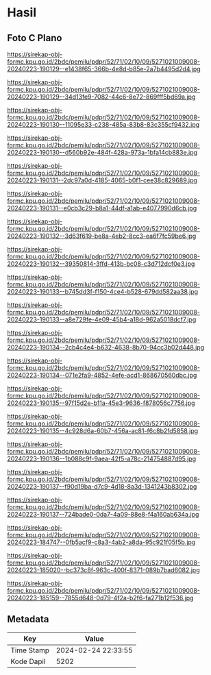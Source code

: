 # Hasil

## Foto C Plano

https://sirekap-obj-formc.kpu.go.id/2bdc/pemilu/pdpr/52/71/02/10/09/5271021009008-20240223-190129--e1438f65-366b-4e8d-b85e-2a7b4495d2d4.jpg

https://sirekap-obj-formc.kpu.go.id/2bdc/pemilu/pdpr/52/71/02/10/09/5271021009008-20240223-190129--34d13fe9-7082-44c6-8e72-869fff5bd69a.jpg

https://sirekap-obj-formc.kpu.go.id/2bdc/pemilu/pdpr/52/71/02/10/09/5271021009008-20240223-190130--11095e33-c238-485a-83b8-83c355cf9432.jpg

https://sirekap-obj-formc.kpu.go.id/2bdc/pemilu/pdpr/52/71/02/10/09/5271021009008-20240223-190130--d560b92e-484f-428a-973a-1bfa14cb883e.jpg

https://sirekap-obj-formc.kpu.go.id/2bdc/pemilu/pdpr/52/71/02/10/09/5271021009008-20240223-190131--2dc97a0d-4185-4065-b0f1-cee38c829689.jpg

https://sirekap-obj-formc.kpu.go.id/2bdc/pemilu/pdpr/52/71/02/10/09/5271021009008-20240223-190131--e0cb3c29-b8a1-44df-a1ab-e4077990d6cb.jpg

https://sirekap-obj-formc.kpu.go.id/2bdc/pemilu/pdpr/52/71/02/10/09/5271021009008-20240223-190132--3d63f619-be8a-4eb2-8cc3-ea6f7fc59be6.jpg

https://sirekap-obj-formc.kpu.go.id/2bdc/pemilu/pdpr/52/71/02/10/09/5271021009008-20240223-190132--39350814-3ffd-413b-bc08-c3d712dcf0e3.jpg

https://sirekap-obj-formc.kpu.go.id/2bdc/pemilu/pdpr/52/71/02/10/09/5271021009008-20240223-190133--b745dd3f-f150-4ce4-b528-679dd582aa38.jpg

https://sirekap-obj-formc.kpu.go.id/2bdc/pemilu/pdpr/52/71/02/10/09/5271021009008-20240223-190133--a8e729fe-4e09-45b4-a18d-962a5018dcf7.jpg

https://sirekap-obj-formc.kpu.go.id/2bdc/pemilu/pdpr/52/71/02/10/09/5271021009008-20240223-190134--2cb4c4e4-b632-4638-8b70-94cc3b02d448.jpg

https://sirekap-obj-formc.kpu.go.id/2bdc/pemilu/pdpr/52/71/02/10/09/5271021009008-20240223-190134--071e2fa9-4852-4efe-acd1-868670560dbc.jpg

https://sirekap-obj-formc.kpu.go.id/2bdc/pemilu/pdpr/52/71/02/10/09/5271021009008-20240223-190135--97f15d2e-b11a-45e3-9636-f878056c7756.jpg

https://sirekap-obj-formc.kpu.go.id/2bdc/pemilu/pdpr/52/71/02/10/09/5271021009008-20240223-190135--4c928d6a-60b7-456a-ac81-f6c8b2fd5858.jpg

https://sirekap-obj-formc.kpu.go.id/2bdc/pemilu/pdpr/52/71/02/10/09/5271021009008-20240223-190136--1b088c9f-9aea-42f5-a78c-214754887d95.jpg

https://sirekap-obj-formc.kpu.go.id/2bdc/pemilu/pdpr/52/71/02/10/09/5271021009008-20240223-190137--f90d19ba-d7c9-4d18-8a3d-1341243b8302.jpg

https://sirekap-obj-formc.kpu.go.id/2bdc/pemilu/pdpr/52/71/02/10/09/5271021009008-20240223-190137--724bade0-0da7-4a09-88e8-f4a160ab634a.jpg

https://sirekap-obj-formc.kpu.go.id/2bdc/pemilu/pdpr/52/71/02/10/09/5271021009008-20240223-184747--0fb5acf9-c8a3-4ab2-a8da-95c921f05f5b.jpg

https://sirekap-obj-formc.kpu.go.id/2bdc/pemilu/pdpr/52/71/02/10/09/5271021009008-20240223-185020--bc373c8f-963c-400f-8371-089b7bad6082.jpg

https://sirekap-obj-formc.kpu.go.id/2bdc/pemilu/pdpr/52/71/02/10/09/5271021009008-20240223-185159--7855d648-0d79-4f2a-b2f6-fa271b12f536.jpg


## Metadata

| Key        | Value               |
| ---------- | ------------------- |
| Time Stamp | 2024-02-24 22:33:55 |
| Kode Dapil | 5202                |



